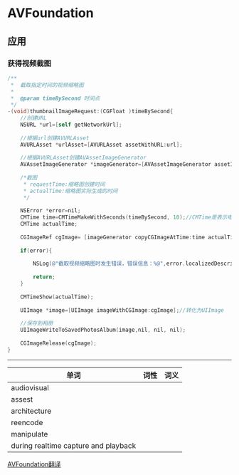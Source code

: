 # AVFoundation

## 应用

### 获得视频截图

``` Objective-C
/**
 *  截取指定时间的视频缩略图
 *
 *  @param timeBySecond 时间点
 */
-(void)thumbnailImageRequest:(CGFloat )timeBySecond{
    //创建URL
    NSURL *url=[self getNetworkUrl];
    
    //根据url创建AVURLAsset
    AVURLAsset *urlAsset=[AVURLAsset assetWithURL:url];
     
    //根据AVURLAsset创建AVAssetImageGenerator
    AVAssetImageGenerator *imageGenerator=[AVAssetImageGenerator assetImageGeneratorWithAsset:urlAsset];
     
    /*截图
     * requestTime:缩略图创建时间
     * actualTime:缩略图实际生成的时间
     */
      
    NSError *error=nil;
    CMTime time=CMTimeMakeWithSeconds(timeBySecond, 10);//CMTime是表示电影时间信息的结构体，第一个参数表示是视频第几秒，第二个参数表示每秒帧数.(如果要活的某一秒的第几帧可以使用CMTimeMake方法)
    CMTime actualTime;
     
    CGImageRef cgImage= [imageGenerator copyCGImageAtTime:time actualTime:&actualTime error:&error];
     
    if(error){
     
        NSLog(@"截取视频缩略图时发生错误，错误信息：%@",error.localizedDescription);
         
        return;
    }
     
    CMTimeShow(actualTime);
     
    UIImage *image=[UIImage imageWithCGImage:cgImage];//转化为UIImage
     
    //保存到相册
    UIImageWriteToSavedPhotosAlbum(image,nil, nil, nil);
     
    CGImageRelease(cgImage);
}
```

---
| 单词       | 词性   |  词义  |
| --------   | -----:  | :----:  |
|audiovisual||
|assest||
|architecture||
|reencode||
|manipulate||
|during realtime capture and playback||

[AVFoundation翻译](http://blog.csdn.net/zyq522376829/article/details/52144317)




